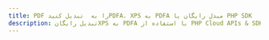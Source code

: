 ---title: PDF را به  تبدیل کنیدPDFA، XPS به PDFA مبدل رایگان یا PHP SDKdescription: تبدیل رایگانXPS به PDFA با استفاده از PHP Cloud APIs & SDK همچنین اسناد PDF را در Cloud ایجاد، ویرایش و رندر کنید.---